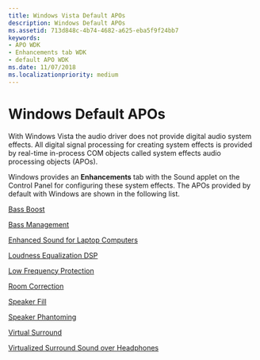 ```yaml
---
title: Windows Vista Default APOs
description: Windows Default APOs
ms.assetid: 713d848c-4b74-4682-a625-eba5f9f24bb7
keywords:
- APO WDK
- Enhancements tab WDK
- default APO WDK
ms.date: 11/07/2018
ms.localizationpriority: medium
---
```


# Windows Default APOs


With Windows Vista the audio driver does not provide digital audio system effects. All digital signal processing for creating system effects is provided by real-time in-process COM objects called system effects audio processing objects (APOs).

Windows provides an **Enhancements** tab with the Sound applet on the Control Panel for configuring these system effects. The APOs provided by default with Windows are shown in the following list.

[Bass Boost](bass-boost.md)

[Bass Management](bass-management.md)

[Enhanced Sound for Laptop Computers](enhanced-sound-for-laptop-computers.md)

[Loudness Equalization DSP](loudness-equalization-dsp.md)

[Low Frequency Protection](low-frequency-protection.md)

[Room Correction](room-correction.md)

[Speaker Fill](speaker-fill.md)

[Speaker Phantoming](speaker-phantoming.md)

[Virtual Surround](virtual-surround.md)

[Virtualized Surround Sound over Headphones](virtualized-surround-sound-over-headphones.md)

 

 




